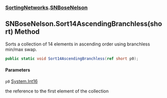 ### [SortingNetworks](SortingNetworks.md 'SortingNetworks').[SNBoseNelson](SortingNetworks.SNBoseNelson.md 'SortingNetworks.SNBoseNelson')

## SNBoseNelson.Sort14AscendingBranchless(short) Method

Sorts a collection of 14 elements in ascending order using branchless min/max swap.

```csharp
public static void Sort14AscendingBranchless(ref short p0);
```
#### Parameters

<a name='SortingNetworks.SNBoseNelson.Sort14AscendingBranchless(short).p0'></a>

`p0` [System.Int16](https://docs.microsoft.com/en-us/dotnet/api/System.Int16 'System.Int16')

the reference to the first element of the collection